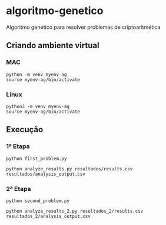 # algoritmo-genetico
Algoritmo genético para resolver problemas de criptoaritmética


## Criando ambiente virtual 

### MAC
```
python -m venv myenv-ag 
source myenv-ag/bin/activate
```

### Linux
```
python3 -m venv myenv-ag
source myenv-ag/bin/activate    
```

## Execução

### 1ª Etapa
```
python first_problem.py

python analyze_results.py resultados/results.csv resultados/analysis_output.csv
```

### 2ª Etapa
```
python second_problem.py

python analyze_results_2.py resultados_2/results.csv resultados_2/analysis_output.csv
```
